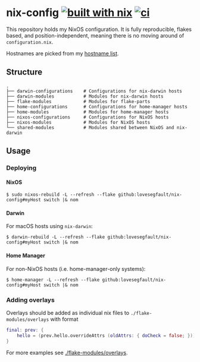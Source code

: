 # nix-config [![built with nix](https://builtwithnix.org/badge.svg)](https://builtwithnix.org) [![ci](https://github.com/lovesegfault/nix-config/actions/workflows/ci.yaml/badge.svg)](https://github.com/lovesegfault/nix-config/actions/workflows/ci.yaml)

This repository holds my NixOS configuration. It is fully reproducible, flakes
based, and position-independent, meaning there is no moving around of
`configuration.nix`.

Hostnames are picked from my [hostname list][hostnames].

## Structure

```
.
├── darwin-configurations    # Configurations for nix-darwin hosts
├── darwin-modules           # Modules for nix-darwin hosts
├── flake-modules            # Modules for flake-parts
├── home-configurations      # Configurations for home-manager hosts
├── home-modules             # Modules for home-manager hosts
├── nixos-configurations     # Configurations for NixOS hosts
├── nixos-modules            # Modules for NixOS hosts
└── shared-modules           # Modules shared between NixOS and nix-darwin
```

## Usage

### Deploying

#### NixOS

```console
$ sudo nixos-rebuild -L --refresh --flake github:lovesegfault/nix-config#myHost switch |& nom
```

#### Darwin

For macOS hosts using `nix-darwin`:

```console
$ darwin-rebuild -L --refresh --flake github:lovesegfault/nix-config#myHost switch |& nom
```

#### Home Manager

For non-NixOS hosts (i.e. home-manager-only systems):

```console
$ home-manager -L --refresh --flake github:lovesegfault/nix-config#myHost switch |& nom
```

### Adding overlays

Overlays should be added as individual nix files to `./flake-modules/overlays` with format

```nix
final: prev: {
    hello = (prev.hello.overrideAttrs (oldAttrs: { doCheck = false; }));
}
```

For more examples see [./flake-modules/overlays][overlays].

[hostnames]: https://gist.github.com/2a059213162c190f125c16a8d4463043
[overlays]: https://github.com/lovesegfault/nix-config/blob/master/flake-modules/overlays
